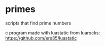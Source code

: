 # primes
scripts that find prime numbers

c program made with luastatic from luarocks:
https://github.com/ers35/luastatic
